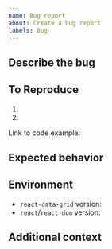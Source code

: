 ```yaml
---
name: Bug report
about: Create a bug report
labels: Bug
---
```


## Describe the bug <!-- A clear and concise description of what the bug is. -->

## To Reproduce <!-- Steps to reproduce the behavior: -->

1.
2.

Link to code example:

## Expected behavior <!-- A clear and concise description of what you expected to happen. -->

## Environment

- `react-data-grid` version:
- `react`/`react-dom` version:

## Additional context <!-- Add any other context about the problem here. -->
